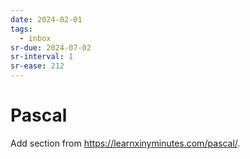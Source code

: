 ```yaml
---
date: 2024-02-01
tags:
  - inbox
sr-due: 2024-07-02
sr-interval: 1
sr-ease: 212
---
```


# Pascal

Add section from https://learnxinyminutes.com/pascal/.
